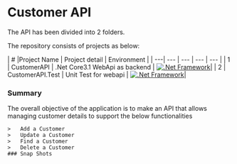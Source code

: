 
# Customer API 

The API has been divided into 2 folders.

The repository consists of projects as below:


| # |Project Name | Project detail | Environment |
| ---| ---  | ---           | ---          | --- |
| 1 | CustomerAPI | .Net Core3.1 WebApi as backend | [![.Net Framework](https://img.shields.io/badge/DotNetCore-3.1_Framework-blue.svg?style=plastic)](https://www.microsoft.com/net/download/dotnet-core/3.1)|
| 2 | CustomerAPI.Test | Unit Test for webapi | [![.Net Framework](https://img.shields.io/badge/DotNetCore-3.1_Framework-blue.svg?style=plastic)](https://www.microsoft.com/net/download/dotnet-core/3.1)| 

### Summary

The overall objective of the application is to make an API that allows managing customer details to support the below functionalities
```
>	Add a Customer
>	Update a Customer
>	Find a Customer
>	Delete a Customer
### Snap Shots
